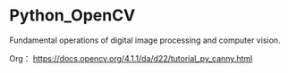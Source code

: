 # Python_OpenCV
Fundamental operations of digital image processing and computer vision.

Org： https://docs.opencv.org/4.1.1/da/d22/tutorial_py_canny.html
